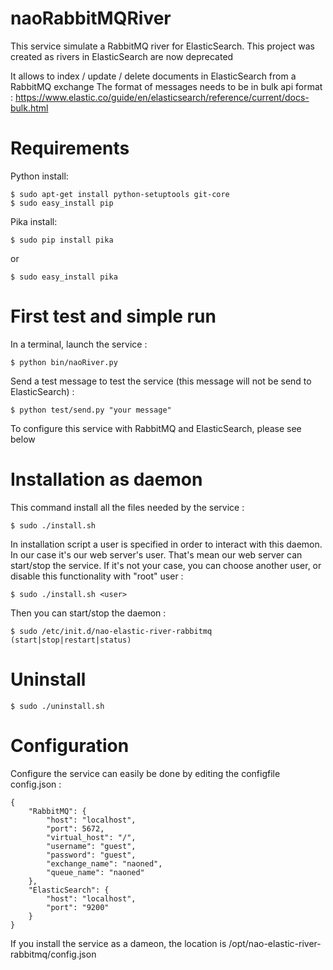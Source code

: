 # naoRabbitMQRiver

This service simulate a RabbitMQ river for ElasticSearch. This project was created as rivers in ElasticSearch are now deprecated

It allows to index / update / delete documents in ElasticSearch from a RabbitMQ exchange
The format of messages needs to be in bulk api format :
https://www.elastic.co/guide/en/elasticsearch/reference/current/docs-bulk.html


# Requirements

Python install:

    $ sudo apt-get install python-setuptools git-core
    $ sudo easy_install pip

Pika install:

    $ sudo pip install pika

or

    $ sudo easy_install pika


# First test and simple run

In a terminal, launch the service :

    $ python bin/naoRiver.py

Send a test message to test the service (this message will not be send to ElasticSearch) :

	$ python test/send.py "your message"

To configure this service with RabbitMQ and ElasticSearch, please see below


# Installation as daemon

This command install all the files needed by the service :

    $ sudo ./install.sh

In installation script a user is specified in order to interact with this daemon. In our case it's our web server's user. That's mean our web server can start/stop the service.
If it's not your case, you can choose another user, or disable this functionality with "root" user :

    $ sudo ./install.sh <user>

Then you can start/stop the daemon :

    $ sudo /etc/init.d/nao-elastic-river-rabbitmq (start|stop|restart|status)


# Uninstall

    $ sudo ./uninstall.sh


# Configuration
Configure the service can easily be done by editing the configfile config.json :

    {
    	"RabbitMQ": {
    		"host": "localhost",
    		"port": 5672,
    		"virtual_host": "/",
    		"username": "guest",
    		"password": "guest",
    		"exchange_name": "naoned",
    		"queue_name": "naoned"
    	},
    	"ElasticSearch": {
    		"host": "localhost",
    		"port": "9200"
    	}
    }

If you install the service as a dameon, the location is /opt/nao-elastic-river-rabbitmq/config.json
